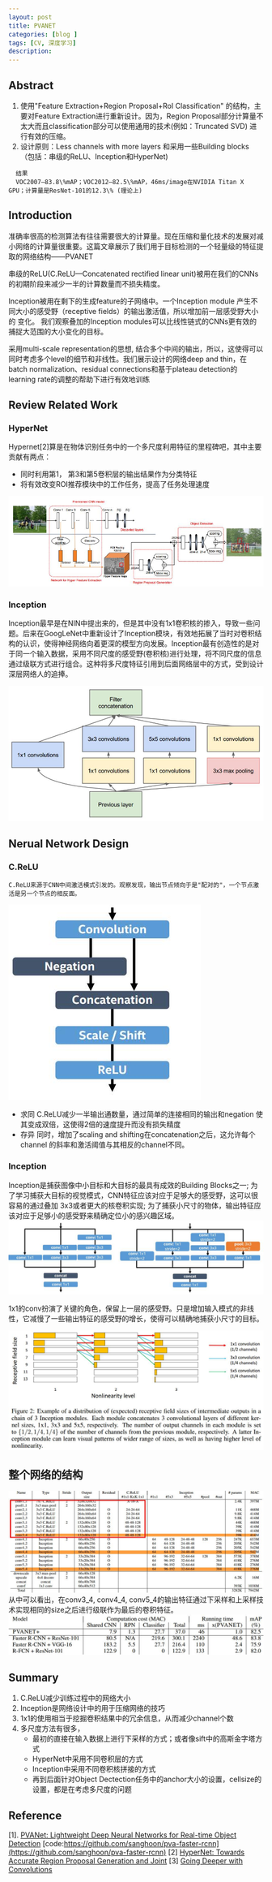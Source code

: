 ```yaml
---
layout: post
title: PVANET
categories: [blog ]
tags: [CV, 深度学习]
description: 
---
```



## Abstract
1. 使用"Feature Extraction+Region Proposal+RoI Classification" 的结构，主要对Feature Extraction进行重新设计。因为，Region Proposal部分计算量不太大而且classification部分可以使用通用的技术(例如：Truncated SVD) 进行有效的压缩。
2. 设计原则：Less channels with more layers 和采用一些Building blocks （包括：串级的ReLU、Inception和HyperNet)

```
  结果 
  VOC2007—83.8\%mAP；VOC2012—82.5\%mAP，46ms/image在NVIDIA Titan X GPU；计算量是ResNet-101的12.3\% (理论上)
```

## Introduction

准确率很高的检测算法有往往需要很大的计算量。现在压缩和量化技术的发展对减小网络的计算量很重要。这篇文章展示了我们用于目标检测的一个轻量级的特征提取的网络结构——PVANET

串级的ReLU(C.ReLU—Concatenated rectified linear unit)被用在我们的CNNs 的初期阶段来减少一半的计算数量而不损失精度。

Inception被用在剩下的生成feature的子网络中。一个Inception module 产生不同大小的感受野（receptive fields）的输出激活值，所以增加前一层感受野大小的 变化。 我们观察叠加的Inception modules可以比线性链式的CNNs更有效的捕捉大范围的大小变化的目标。

采用multi-scale representation的思想, 结合多个中间的输出，所以，这使得可以同时考虑多个level的细节和非线性。我们展示设计的网络deep and thin，在batch normalization、residual connections和基于plateau detection的learning rate的调整的帮助下进行有效地训练

##  Review Related Work

### HyperNet
Hypernet[2]算是在物体识别任务中的一个多尺度利用特征的里程碑吧，其中主要贡献有两点：
* 同时利用第1， 第3和第5卷积层的输出结果作为分类特征
* 将有效改变ROI推荐模块中的工作任务，提高了任务处理速度

![HyperNet的网络结构示意图,其中本文中主要利用其中对不同层的卷积特征的联合利用的想法](../images/pvanet/img/HyperNet.jpg)

### Inception
Inception最早是在NIN中提出来的，但是其中没有1x1卷积核的掺入，导致一些问题。后来在GoogLeNet中重新设计了Inception模块，有效地拓展了当时对卷积结构的认识，使得神经网络向着更深的模型方向发展。Inception最有创造性的是对于同一个输入数据，采用不同尺度的感受野(卷积核)进行处理，将不同尺度的信息通过级联方式进行组合。这种将多尺度特征引用到后面网络层中的方式，受到设计深层网络人的追捧。

![Inception的网络结构示意图,其中的1x1的卷积核主要作用是用于特征降维和感受野设置为1](../images/pvanet/img/Inception.jpg)


## Nerual Network Design
### C.ReLU

    C.ReLU来源于CNN中间激活模式引发的。观察发现，输出节点倾向于是"配对的"，一个节点激活是另一个节点的相反面。

![C.ReLU的设计结构](../images/pvanet/img/CReLU.jpg)

* 求同
    C.ReLU减少一半输出通数量，通过简单的连接相同的输出和negation 使其变成双倍，这使得2倍的速度提升而没有损失精度
* 存异
    同时，增加了scaling and shifting在concatenation之后，这允许每个channel 的斜率和激活阈值与其相反的channel不同。


### Inception
Inception是捕获图像中小目标和大目标的最具有成效的Building Blocks之一;
为了学习捕获大目标的视觉模式，CNN特征应该对应于足够大的感受野，这可以很容易的通过叠加 3x3或者更大的核卷积实现;
为了捕获小尺寸的物体，输出特征应该对应于足够小的感受野来精确定位小的感兴趣区域。
![(Left) Our Inception building block. 5x5 convolution is replaced with two 3x3 convolutional layers for efficiency. (Right) Inception for reducing feature map size by half](../images/pvanet/img/PVANET_Inception.jpg)

1x1的conv扮演了关键的角色，保留上一层的感受野。只是增加输入模式的非线性，它减慢了一些输出特征的感受野的增长，使得可以精确地捕获小尺寸的目标。

![Inception中的感受野的直观表示](../images/pvanet/img/ReceptionField.jpg)

## 整个网络的结构
![The detailed structure of PVANET](../images/pvanet/img/PVANETDetails.jpg)
从中可以看出，在conv3\_4, conv4\_4, conv5\_4的输出特征通过下采样和上采样技术实现相同的size之后进行级联作为最后的卷积特征。
![Comparisons between our network and some state-of-the-arts in the PASCAL VOC2012 leaderboard.](../images/pvanet/img/result.jpg)

## Summary

1. C.ReLU减少训练过程中的网络大小
2. Inception是网络设计中的用于压缩网络的技巧
3. 1x1的使用相当于挖掘卷积结果中的冗余信息，从而减少channel个数
4. 多尺度方法有很多，
   * 最初的直接在输入数据上进行下采样的方式；或者像sift中的高斯金字塔方式
   * HyperNet中采用不同卷积层的方式
   * Inception中采用不同卷积核拼接的方式
   * 再到后面针对Object Dectection任务中的anchor大小的设置，cellsize的设置，都是在考虑多尺度的问题

## Reference
[1]. [PVANet: Lightweight Deep Neural Networks for Real-time Object Detection](https://www.arxiv.org/pdf/1608.08021v3.pdf)
[code:https://github.com/sanghoon/pva-faster-rcnn](https://github.com/sanghoon/pva-faster-rcnn)
[2] [HyperNet: Towards Accurate Region Proposal Generation and Joint](http://www.cv-foundation.org/openaccess/content_cvpr_2016/papers/Kong_HyperNet_Towards_Accurate_CVPR_2016_paper.pdf)
[3] [Going Deeper with Convolutions](https://arxiv.org/pdf/1409.4842v1.pdf)

